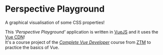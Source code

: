 # Perspective Playground

A graphical visualisation of some CSS properties!

This _'Perspective Playground'_ application is written in [VueJS](https://vuejs.org/) and it uses the [Vue CDN](https://vuejs.org/guide/quick-start.html#using-vue-from-cdn)!<br />
It's a course project of the _[Complete Vue Developer](https://www.udemy.com/course/complete-vue-js-developer-zero-to-mastery-vuex/)_ course from [ZTM](https://zerotomastery.io/) to practice the basics of Vue.

